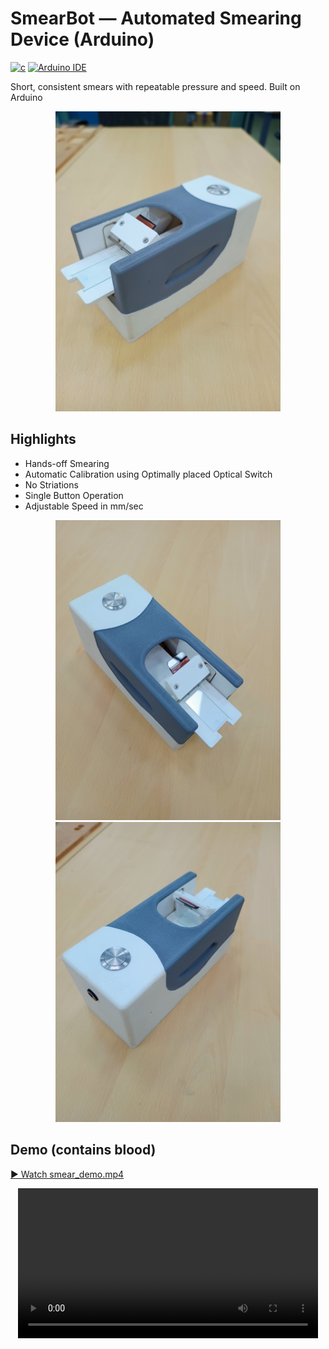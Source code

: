 # SmearBot — Automated Smearing Device (Arduino)

[![c](https://img.shields.io/badge/C-00599C?logo=c)](https://en.cppreference.com/w/)
[![Arduino IDE](https://img.shields.io/badge/Arduino_IDE-00979D?&logo=arduino&logoColor=white)](https://www.arduino.cc/en/software/)

Short, consistent smears with repeatable pressure and speed. Built on Arduino

<p align="center"> <img alt="SmearBot hero" src="assets/hero.jpg" width="360"> </p>

## Highlights

- Hands-off Smearing
- Automatic Calibration using Optimally placed Optical Switch
- No Striations
- Single Button Operation
- Adjustable Speed in mm/sec


<p  align="center"> <img alt="Smear pass 1" src="assets/smear1.jpg" width="360"> <img alt="Smear pass 2" src="assets/smear2.jpg" width="360"> </p></p>

## Demo (contains blood)
<a href="assets/smear_demo.mp4">▶️ Watch smear_demo.mp4</a>
<p  align="center">
<video src="assets/smear_demo.mp4" width="480" controls></video>
</p>
